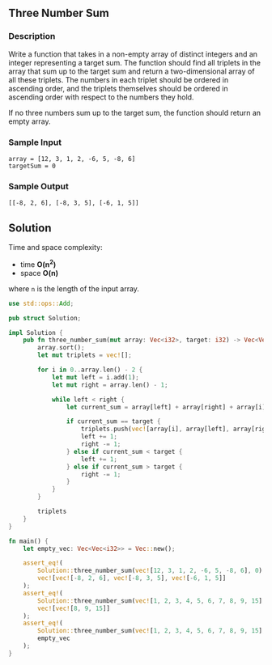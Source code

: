 ## Three Number Sum

### Description

Write a function that takes in a non-empty array of distinct integers and an integer representing a target sum. The function should find all triplets in the array that sum up to the target sum and return a two-dimensional array of all these triplets. The numbers in each triplet should be ordered in ascending order, and the triplets themselves should be ordered in ascending order with respect to the numbers they hold.

If no three numbers sum up to the target sum, the function should return an empty array.

### Sample Input

```
array = [12, 3, 1, 2, -6, 5, -8, 6]
targetSum = 0
```

### Sample Output

```
[[-8, 2, 6], [-8, 3, 5], [-6, 1, 5]]
```

## Solution

Time and space complexity:

- time **O(n<sup>2</sup>)**
- space **O(n)**

where `n` is the length of the input array.

```rust
use std::ops::Add;

pub struct Solution;

impl Solution {
    pub fn three_number_sum(mut array: Vec<i32>, target: i32) -> Vec<Vec<i32>> {
        array.sort();
        let mut triplets = vec![];

        for i in 0..array.len() - 2 {
            let mut left = i.add(1);
            let mut right = array.len() - 1;

            while left < right {
                let current_sum = array[left] + array[right] + array[i];

                if current_sum == target {
                    triplets.push(vec![array[i], array[left], array[right]]);
                    left += 1;
                    right -= 1;
                } else if current_sum < target {
                    left += 1;
                } else if current_sum > target {
                    right -= 1;
                }
            }
        }

        triplets
    }
}

fn main() {
    let empty_vec: Vec<Vec<i32>> = Vec::new();

    assert_eq!(
        Solution::three_number_sum(vec![12, 3, 1, 2, -6, 5, -8, 6], 0),
        vec![vec![-8, 2, 6], vec![-8, 3, 5], vec![-6, 1, 5]]
    );
    assert_eq!(
        Solution::three_number_sum(vec![1, 2, 3, 4, 5, 6, 7, 8, 9, 15], 32),
        vec![vec![8, 9, 15]]
    );
    assert_eq!(
        Solution::three_number_sum(vec![1, 2, 3, 4, 5, 6, 7, 8, 9, 15], 5),
        empty_vec
    );
}
```
